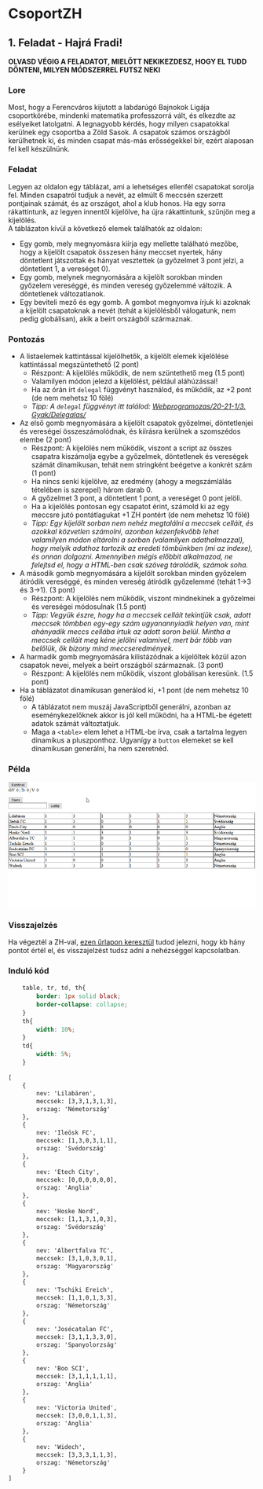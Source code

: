 # CsoportZH
## 1. Feladat - Hajrá Fradi!

**OLVASD VÉGIG A FELADATOT, MIELŐTT NEKIKEZDESZ, HOGY EL TUDD DÖNTENI, MILYEN MÓDSZERREL FUTSZ NEKI**

### Lore
Most, hogy a Ferencváros kijutott a labdarúgó Bajnokok Ligája csoportkörébe, mindenki matematika professzorrá vált, és elkezdte az esélyeiket latolgatni. A legnagyobb kérdés, hogy milyen csapatokkal kerülnek egy csoportba a Zöld Sasok. A csapatok számos országból kerülhetnek ki, és minden csapat más-más erősségekkel bír, ezért alaposan fel kell készülnünk.

### Feladat
Legyen az oldalon egy táblázat, ami a lehetséges ellenfél csapatokat sorolja fel. Minden csapatról tudjuk a nevét, az elmúlt 6 meccsén szerzett pontjainak számát, és az országot, ahol a klub honos. Ha egy sorra rákattintunk, az legyen innentől kijelölve, ha újra rákattintunk, szűnjön meg a kijelölés.  
A táblázaton kívül a következő elemek találhatók az oldalon:
- Egy gomb, mely megnyomásra kiírja egy mellette található mezőbe, hogy a kijelölt csapatok összesen hány meccset nyertek, hány döntetlent játszottak és hányat vesztettek (a győzelmet 3 pont jelzi, a döntetlent 1, a vereséget 0).
- Egy gomb, melynek megnyomására a kijelölt sorokban minden győzelem vereséggé, és minden vereség győzelemmé változik. A döntetlenek változatlanok.
- Egy beviteli mező és egy gomb. A gombot megnyomva írjuk ki azoknak a kijelölt csapatoknak a nevét (tehát a kijelölésből válogatunk, nem pedig globálisan), akik a beírt országból származnak.



### Pontozás
- A listaelemek kattintással kijelölhetők, a kijelölt elemek kijelölése kattintással megszüntethető (2 pont)
    - Részpont: A kijelölés működik, de nem szüntethető meg (1.5 pont)
    - Valamilyen módon jelezd a kijelölést, például aláhúzással!
    - Ha az órán írt `delegal` függvényt használod, és működik, az +2 pont (de nem mehetsz 10 fölé)
    - *Tipp: A `delegal` függvényt itt találod: [Webprogramozas/20-21-1/3. Gyak/Delegalas/](https://github.com/gvikthor/Webprogramozas/tree/master/20-21-1/3.%20Gyak/Delegalas)*
- Az első gomb megnyomására a kijelölt csapatok győzelmei, döntetlenjei és vereségei összeszámolódnak, és kiírásra kerülnek a szomszédos elembe (2 pont)
    - Részpont: A kijelölés nem működik, viszont a script az összes csapatra kiszámolja egybe a győzelmek, döntetlenek és vereségek számát dinamikusan, tehát nem stringként beégetve a konkrét szám (1 pont)
    - Ha nincs senki kijelölve, az eredmény (ahogy a megszámlálás tételében is szerepel) három darab 0.
    - A győzelmet 3 pont, a döntetlent 1 pont, a vereséget 0 pont jelöli.
    - Ha a kijelölés pontosan egy csapatot érint, számold ki az egy meccsre jutó pontátlagukat +1 ZH pontért (de nem mehetsz 10 fölé)
    - *Tipp: Egy kijelölt sorban nem nehéz megtalálni a meccsek celláit, és azokkal közvetlen számolni, azonban kézenfekvőbb lehet valamilyen módon eltárolni a sorban (valamilyen adathalmazzal), hogy melyik adathoz tartozik az eredeti tömbünkben (mi az indexe), és onnan dolgozni. Amennyiben mégis előbbit alkalmazod, ne felejtsd el, hogy a HTML-ben csak szöveg tárolódik, számok soha.*
- A második gomb megnyomására a kijelölt sorokban minden győzelem átíródik vereséggé, és minden vereség átíródik győzelemmé (tehát 1->3 és 3->1). (3 pont)
    - Részpont: A kijelölés nem működik, viszont mindnekinek a győzelmei és vereségei módosulnak (1.5 pont)
    - *Tipp: Vegyük észre, hogy ha a meccsek celláit tekintjük csak, adott meccsek tömbben egy-egy szám ugyanannyiadik helyen van, mint ahányadik meccs cellába írtuk az adott soron belül. Mintha a meccsek celláit meg kéne jelölni valamivel, mert bár több van belőlük, ők bizony mind meccseredmények.*
- A harmadik gomb megnyomására kilistázódnak a kijelöltek közül azon csapatok nevei, melyek a beírt országból származnak. (3 pont)
    - Részpont: A kijelölés nem működik, viszont globálisan keresünk. (1.5 pont)
- Ha a táblázatot dinamikusan generálod ki, +1 pont (de nem mehetsz 10 fölé)
    - A táblázatot nem muszáj JavaScriptből generálni, azonban az eseménykezelőknek akkor is jól kell működni, ha a HTML-be égetett adatok számát változtatjuk.
    - Maga a `<table>` elem lehet a HTML-be írva, csak a tartalma legyen dinamikus a pluszponthoz. Ugyanígy a `button` elemeket se kell dinamikusan generálni, ha nem szeretnéd.

### Példa
![Animáció, ami bemutatja, hogyan működik a program.](jscszh7.gif)

### Visszajelzés

Ha végeztél a ZH-val, [ezen űrlapon keresztül](https://forms.office.com/Pages/ResponsePage.aspx?id=SLszAZD3YEWmTaxGpHL7vBhPmSkViFhMlGQ0CrcUApNUNEFPM0pRVkdTM1oxUkpMWU8yQUdJMU1XTy4u) tudod jelezni, hogy kb hány pontot értél el, és visszajelzést tudsz adni a nehézséggel kapcsolatban.

### Induló kód
````CSS
    table, tr, td, th{
        border: 1px solid black;
        border-collapse: collapse;
    }
    th{
        width: 10%;
    }
    td{
        width: 5%;
    }
````

````JS
[
    {
        nev: 'Lilabären',
        meccsek: [3,3,1,3,1,3],
        orszag: 'Németország'
    },
    {
        nev: 'Ileösk FC',
        meccsek: [1,3,0,3,1,1],
        orszag: 'Svédország'
    },
    {
        nev: 'Etech City',
        meccsek: [0,0,0,0,0,0],
        orszag: 'Anglia'
    },
    {
        nev: 'Hoske Nord',
        meccsek: [1,1,3,1,0,3],
        orszag: 'Svédország'
    },
    {
        nev: 'Albertfalva TC',
        meccsek: [3,1,0,3,0,1],
        orszag: 'Magyarország'
    },
    {
        nev: 'Tschiki Ereich',
        meccsek: [1,1,0,1,3,3],
        orszag: 'Németország'
    },
    {
        nev: 'Josécatalan FC',
        meccsek: [3,1,1,3,3,0],
        orszag: 'Spanyolorzság'
    },
    {
        nev: 'Boo SCI',
        meccsek: [3,1,1,1,1,1],
        orszag: 'Anglia'
    },
    {
        nev: 'Victoria United',
        meccsek: [3,0,0,1,1,3],
        orszag: 'Anglia'
    },
    {
        nev: 'Widech',
        meccsek: [3,3,3,1,1,3],
        orszag: 'Németország'
    }
]
````

